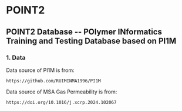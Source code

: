 # POINT2
## POINT2 Database -- POlymer INformatics Training and Testing Database based on PI1M
### 1. Data
Data source of PI1M is from:
```
https://github.com/RUIMINMA1996/PI1M
```

Data source of MSA Gas Permeability is from:
```
https://doi.org/10.1016/j.xcrp.2024.102067
```
